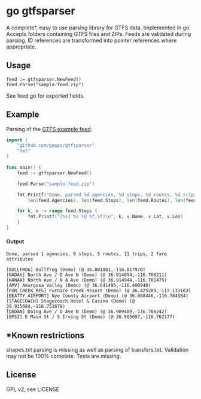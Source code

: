 # go gtfsparser

A complete*, easy to use parsing library for GTFS data. Implemented in go. Accepts folders containing GTFS files and ZIPs. Feeds are validated during parsing. ID references are transformed into pointer references where appropriate.

## Usage
    feed := gtfsparser.NewFeed()
    feed.Parse("sample-feed.zip")
    
See feed.go for exported fields.

## Example

Parsing of the [GTFS example feed](https://developers.google.com/transit/gtfs/examples/gtfs-feed):
    
```go
import (
	"github.com/geops/gtfsparser"
	"fmt"
)

func main() {
	feed := gtfsparser.NewFeed()

	feed.Parse("sample-feed.zip")

	fmt.Printf("Done, parsed %d agencies, %d stops, %d routes, %d trips, %d fare attributes\n\n",
		len(feed.Agencies), len(feed.Stops), len(feed.Routes), len(feed.Trips), len(feed.FareAttributes))

	for k, v := range feed.Stops {
        fmt.Printf("[%s] %s (@ %f,%f)\n", k, v.Name, v.Lat, v.Lon)
    }
}
```

#### Output
```
Done, parsed 1 agencies, 9 stops, 5 routes, 11 trips, 2 fare attributes

[BULLFROG] Bullfrog (Demo) (@ 36.881081,-116.817970)
[NADAV] North Ave / D Ave N (Demo) (@ 36.914894,-116.768211)
[NANAA] North Ave / N A Ave (Demo) (@ 36.914944,-116.761475)
[AMV] Amargosa Valley (Demo) (@ 36.641495,-116.400940)
[FUR_CREEK_RES] Furnace Creek Resort (Demo) (@ 36.425289,-117.133163)
[BEATTY_AIRPORT] Nye County Airport (Demo) (@ 36.868446,-116.784584)
[STAGECOACH] Stagecoach Hotel & Casino (Demo) (@ 36.915684,-116.751678)
[DADAN] Doing Ave / D Ave N (Demo) (@ 36.909489,-116.768242)
[EMSI] E Main St / S Irving St (Demo) (@ 36.905697,-116.762177)
```

## *Known restrictions

shapes.txt parsing is missing as well as parsing of transfers.txt. Validation may not be 100% complete. Tests are missing.

## License

GPL v2, see LICENSE